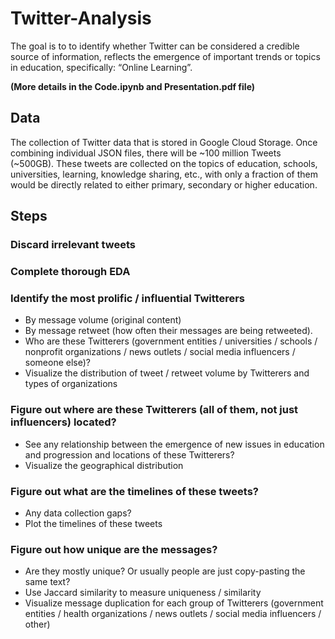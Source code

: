 # Twitter-Analysis
The goal is to to identify whether Twitter can be considered a credible source of information, reflects the emergence of important trends or topics in education, specifically: “Online Learning”.

**(More details in the Code.ipynb and Presentation.pdf file)**

## Data
The collection of Twitter data that is stored in Google Cloud Storage.  Once combining individual JSON files, there will be ~100 million Tweets (~500GB).  These tweets are collected on the topics of education, schools, universities, learning, knowledge sharing, etc., with only a fraction of them would be directly related to either primary, secondary or higher education.

## Steps
### Discard irrelevant tweets
### Complete thorough EDA 
### Identify the most prolific / influential Twitterers
  - By message volume (original content)
  - By message retweet (how often their messages are being retweeted).  
  - Who are these Twitterers (government entities / universities / schools / nonprofit organizations / news outlets / social media influencers / someone else)?
  - Visualize the distribution of tweet / retweet volume by Twitterers and types of organizations
### Figure out where are these Twitterers (all of them, not just influencers) located?
  - See any relationship between the emergence of new issues in education and progression and locations of these Twitterers?
  - Visualize the geographical distribution
### Figure out what are the timelines of these tweets? 
  - Any data collection gaps?
  - Plot the timelines of these tweets
### Figure out how unique are the messages?
  - Are they mostly unique? Or usually people are just copy-pasting the same text?
  - Use Jaccard similarity to measure uniqueness / similarity
  - Visualize message duplication for each group of Twitterers (government entities / health organizations / news outlets / social media influencers / other)
